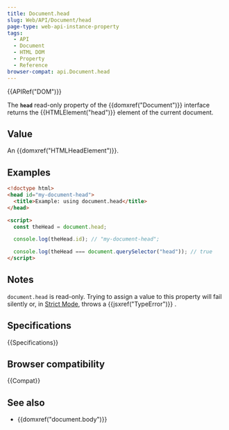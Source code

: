 ```yaml
---
title: Document.head
slug: Web/API/Document/head
page-type: web-api-instance-property
tags:
  - API
  - Document
  - HTML DOM
  - Property
  - Reference
browser-compat: api.Document.head
---
```

{{APIRef("DOM")}}

The **`head`** read-only property of
the {{domxref("Document")}} interface returns the {{HTMLElement("head")}} element of
the current document.

## Value

An {{domxref("HTMLHeadElement")}}.

## Examples

```html
<!doctype html>
<head id="my-document-head">
  <title>Example: using document.head</title>
</head>

<script>
  const theHead = document.head;

  console.log(theHead.id); // "my-document-head";

  console.log(theHead === document.querySelector("head")); // true
</script>
```

## Notes

`document.head` is read-only. Trying to assign a value to this property will
fail silently or, in [Strict Mode](/en-US/docs/Web/JavaScript/Reference/Strict_mode), throws a {{jsxref("TypeError")}} .

## Specifications

{{Specifications}}

## Browser compatibility

{{Compat}}

## See also

- {{domxref("document.body")}}
